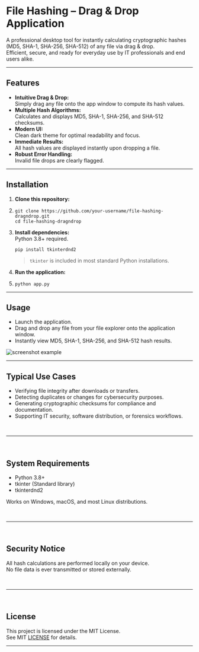 # File Hashing – Drag & Drop Application



A professional desktop tool for instantly calculating cryptographic hashes (MD5, SHA-1, SHA-256, SHA-512) of any file via drag & drop.  
Efficient, secure, and ready for everyday use by IT professionals and end users alike.

---

## Features

- **Intuitive Drag & Drop:**  
  Simply drag any file onto the app window to compute its hash values.
- **Multiple Hash Algorithms:**  
  Calculates and displays MD5, SHA-1, SHA-256, and SHA-512 checksums.
- **Modern UI:**  
  Clean dark theme for optimal readability and focus.
- **Immediate Results:**  
  All hash values are displayed instantly upon dropping a file.
- **Robust Error Handling:**  
  Invalid file drops are clearly flagged.

---

## Installation

1. **Clone this repository:**
2. 
    ```yarn
    git clone https://github.com/your-username/file-hashing-dragndrop.git
    cd file-hashing-dragndrop
    ```
    
3. **Install dependencies:**  
    Python 3.8+ required.
   
    ```yarn
    pip install tkinterdnd2
    ```
    
    > `tkinter` is included in most standard Python installations.

5. **Run the application:**
6. 
    ```yarn
    python app.py
    ```

---

## Usage

- Launch the application.
- Drag and drop any file from your file explorer onto the application window.
- Instantly view MD5, SHA-1, SHA-256, and SHA-512 hash results.

![screenshot example](assets/screenshot.png) <!-- Replace with your screenshot path if available -->

---

## Typical Use Cases

- Verifying file integrity after downloads or transfers.
- Detecting duplicates or changes for cybersecurity purposes.
- Generating cryptographic checksums for compliance and documentation.
- Supporting IT security, software distribution, or forensics workflows.

<br>

---

<br>

## System Requirements

- Python 3.8+
- tkinter (Standard library)
- tkinterdnd2

Works on Windows, macOS, and most Linux distributions.

<br>

---

<br>

## Security Notice

All hash calculations are performed locally on your device.  
No file data is ever transmitted or stored externally.

<br>

---

<br>

## License

This project is licensed under the MIT License.  
See MIT [LICENSE](LICENSE) for details.

---
